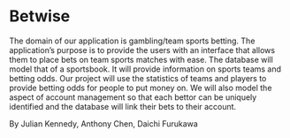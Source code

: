 # Betwise

The domain of our application is gambling/team sports betting. The application’s purpose is
to provide the users with an interface that allows them to place bets on team sports matches
with ease. The database will model that of a sportsbook. It will provide information on sports
teams and betting odds. Our project will use the statistics of teams and players to provide
betting odds for people to put money on. We will also model the aspect of account
management so that each bettor can be uniquely identified and the database will link their
bets to their account.

By Julian Kennedy, Anthony Chen, Daichi Furukawa
